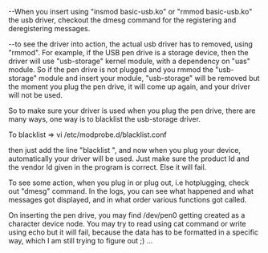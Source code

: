
--When you insert using "insmod basic-usb.ko" or "rmmod basic-usb.ko" the usb driver, checkout the dmesg command for the registering and
deregistering messages.

--to see the driver into action, the actual usb driver has to removed, using "rmmod". 
For example, if the USB pen drive is a storage device, then the driver will use "usb-storage" 
kernel module, with a dependency on "uas" module. So if  the pen drive is not plugged and 
you rmmod the "usb-storage" module and insert your module, "usb-storage" will be removed but the moment 
you plug the pen drive, it will come up again, and your driver will not be used.

So to make sure your driver is used when you plug the pen drive, there are many ways, one way is to blacklist the usb-storage driver.

To blacklist => vi /etc/modprobe.d/blacklist.conf

then just add the line "blacklist <driver name>", and now when you plug your device, automatically your 
driver will be used. Just make sure the product Id and the vendor Id given in the program is correct. Else it will fail.

To see some action, when you plug in or plug out, i.e hotplugging, check out "dmesg" command. In the logs, you can see what happened and what messages got displayed, and in what order various functions got called.

On inserting the pen drive, you may find /dev/pen0 getting created as a character device node. You may try to read using cat command or write using echo but it will fail, because the data has to be formatted in a specific way, which I am still trying to figure out ;) ...
